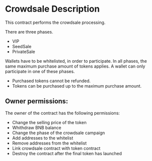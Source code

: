 # Crowdsale Description

This contract performs the crowdsale processing.

There are three phases. 
* VIP
* SeedSale
* PrivateSale

Wallets have to be whitelisted, in order to participate.
In all phases, the same maximum purchase amount of tokens applies. A wallet can only participate in one of these phases. 

* Purchased tokens cannot be refunded. 
* Tokens can be purchased up to the maximum purchase amount.


## Owner permissions:
The owner of the contract has the following permissions:
* Change the selling price of the token
* Whithdraw BNB balance
* Change the phase of the crowdsale campaign
* Add addresses to the whitelist
* Remove addresses from the whitelist
* Link crowdsale contract with token contract
* Destroy the contract after the final token has launched



